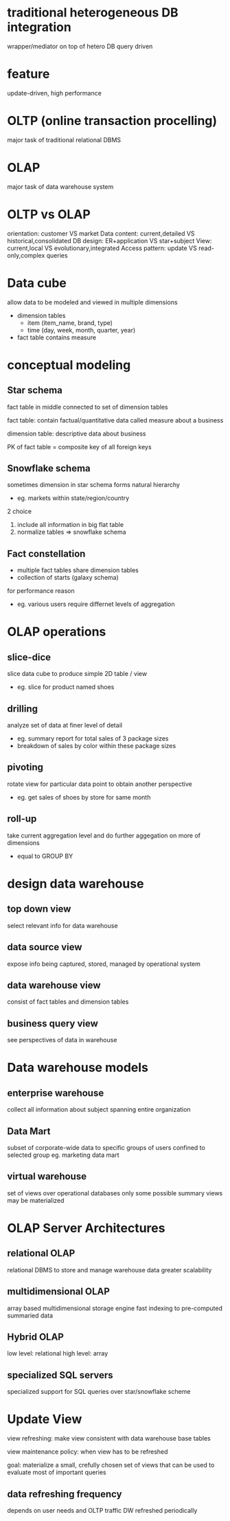 # traditional heterogeneous DB integration
wrapper/mediator on top of hetero DB
query driven

# feature
update-driven, high performance

# OLTP (online transaction procelling)
major task of traditional relational DBMS

# OLAP
major task of data warehouse system

# OLTP vs OLAP
orientation: customer VS market
Data content: current,detailed VS historical,consolidated
DB design: ER+application VS star+subject
View: current,local VS evolutionary,integrated
Access pattern: update VS read-only,complex queries


# Data cube
allow data to be modeled and viewed in multiple dimensions
- dimension tables
  - item (item_name, brand, type)
  - time (day, week, month, quarter, year)
- fact table contains measure

# conceptual modeling
## Star schema
fact table in middle connected to set of dimension tables

fact table: contain factual/quantitative data called measure about a business

dimension table: descriptive data about business

PK of fact table = composite key of all foreign keys

## Snowflake schema
sometimes dimension in star schema forms natural hierarchy
  - eg. markets within state/region/country

2 choice
1. include all information in big flat table
2. normalize tables => snowflake schema

## Fact constellation
- multiple fact tables share dimension tables
- collection of starts (galaxy schema)

for performance reason
- eg. various users require differnet levels of aggregation


# OLAP operations
## slice-dice
slice data cube to produce simple 2D table / view
  - eg. slice for product named shoes

## drilling
analyze set of data at finer level of detail
  - eg. summary report for total sales of 3 package sizes
  - breakdown of sales by color within these package sizes

## pivoting
rotate view for particular data point to obtain another perspective
  - eg. get sales of shoes by store for same month

## roll-up
take current aggregation level and do further aggegation on more of dimensions
  - equal to GROUP BY


# design data warehouse
## top down view
select relevant info for data warehouse

## data source view
expose info being captured, stored, managed by operational system

## data warehouse view
consist of fact tables and dimension tables

## business query view
see perspectives of data in warehouse 


# Data warehouse models
## enterprise warehouse
collect all information about subject spanning entire organization

## Data Mart
subset of corporate-wide data to specific groups of users
confined to selected group 
eg. marketing data mart

## virtual warehouse
set of views over operational databases
only some possible summary views may be materialized


# OLAP Server Architectures
## relational OLAP
relational DBMS to store and manage warehouse data
greater scalability

## multidimensional OLAP
array based multidimensional storage engine
fast indexing to pre-computed summaried data

## Hybrid OLAP
low level: relational
high level: array

## specialized SQL servers
specialized support for SQL queries over star/snowflake scheme


# Update View
view refreshing: make view consistent with data warehouse base tables

view maintenance policy: when view has to be refreshed

goal: materialize a small, crefully chosen set of views that can be used to evaluate most of important queries

## data refreshing frequency
depends on user needs and OLTP traffic
DW refreshed periodically


















